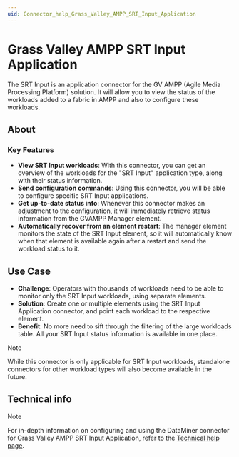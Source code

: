 ```yaml
---
uid: Connector_help_Grass_Valley_AMPP_SRT_Input_Application
---
```


# Grass Valley AMPP SRT Input Application

The SRT Input is an application connector for the GV AMPP (Agile Media Processing Platform) solution. It will allow you to view the status of the workloads added to a fabric in AMPP and also to configure these workloads.

## About

### Key Features

- **View SRT Input workloads**: With this connector, you can get an overview of the workloads for the "SRT Input" application type, along with their status information.
- **Send configuration commands**: Using this connector, you will be able to configure specific SRT Input applications.
- **Get up-to-date status info**: Whenever this connector makes an adjustment to the configuration, it will immediately retrieve status information from the GVAMPP Manager element.
- **Automatically recover from an element restart**: The manager element monitors the state of the SRT Input element, so it will automatically know when that element is available again after a restart and send the workload status to it.

## Use Case

- **Challenge**: Operators with thousands of workloads need to be able to monitor only the SRT Input workloads, using separate elements.
- **Solution**: Create one or multiple elements using the SRT Input Application connector, and point each workload to the respective element.
- **Benefit**: No more need to sift through the filtering of the large workloads table. All your SRT Input status information is available in one place.

> [!NOTE]
> While this connector is only applicable for SRT Input workloads, standalone connectors for other workload types will also become available in the future.

## Technical info

> [!NOTE]
> For in-depth information on configuring and using the DataMiner connector for Grass Valley AMPP SRT Input Application, refer to the [Technical help page](xref:Connector_help_Grass_Valley_AMPP_SRT_Input_Application_Technical).
